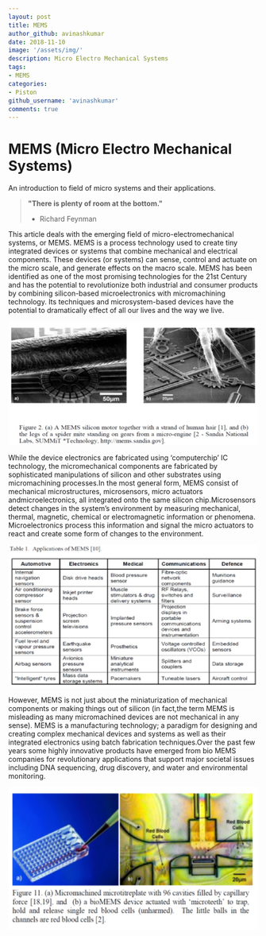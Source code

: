 ```yaml
---
layout: post
title: MEMS
author_github: avinashkumar
date: 2018-11-10
image: '/assets/img/'
description: Micro Electro Mechanical Systems
tags:
- MEMS
categories:
- Piston
github_username: 'avinashkumar'
comments: true
---
```

# MEMS (Micro Electro Mechanical Systems)
An introduction to field of micro systems and their applications.

>**"There is plenty of room at the bottom."**
> - Richard Feynman 

This article deals with the emerging field of micro-electromechanical systems, or MEMS. MEMS is a process technology used to create tiny integrated devices or systems that combine mechanical and electrical components.
These devices (or systems) can sense, control and actuate on the micro scale, and generate effects on the macro scale.
MEMS has been identified as one of the most promising technologies for the 21st Century and has the potential to revolutionize both industrial and consumer products by combining silicon-based microelectronics with micromachining technology. Its techniques and microsystem-based devices have the potential to dramatically effect of all our lives and the way we live.

![fig1](/blog/assets/img/mems/fig1.jpg)

While the device electronics are fabricated using ‘computerchip’ IC technology, the micromechanical components are fabricated by sophisticated manipulations of silicon and other
substrates using micromachining processes.In the most general form, MEMS consist of mechanical
microstructures, microsensors, micro actuators andmicroelectronics, all integrated onto the same silicon chip.Microsensors detect changes in the system’s environment by measuring mechanical, thermal, magnetic, chemical or electromagnetic information or phenomena. Microelectronics process this information and signal the micro actuators to react and create some form of changes to the environment.

![fig2](/blog/assets/img/mems/fig2.jpg)

However, MEMS is not just about the miniaturization of mechanical components or making things out of silicon (in fact,the term MEMS is misleading as many micromachined devices
are not mechanical in any sense). MEMS is a manufacturing technology; a paradigm for designing and creating complex mechanical devices and systems as well as their integrated
electronics using batch fabrication techniques.Over the past few years some highly innovative products have emerged from bio MEMS companies for revolutionary applications that support major societal issues including DNA sequencing, drug discovery, and water and environmental monitoring.

![fig3](/blog/assets/img/mems/fig3.jpg)
